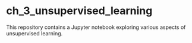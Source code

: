 # ch_3_unsupervised_learning
This repository contains a Jupyter notebook exploring various aspects of unsupervised learning.
